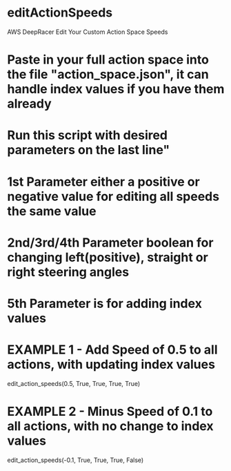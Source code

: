 # editActionSpeeds
AWS DeepRacer Edit Your Custom Action Space Speeds


# Paste in your full action space into the file "action_space.json", it can handle index values if you have them already
# Run this script with desired parameters on the last line"


# 1st Parameter either a positive or negative value for editing all speeds the same value
# 2nd/3rd/4th Parameter boolean for changing left(positive), straight or right steering angles
# 5th Parameter is for adding index values


# EXAMPLE 1 - Add Speed of 0.5 to all actions, with updating index values
edit_action_speeds(0.5, True, True, True, True)

# EXAMPLE 2 - Minus Speed of 0.1 to all actions, with no change to index values
edit_action_speeds(-0.1, True, True, True, False)
